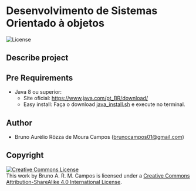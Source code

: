 # Desenvolvimento de Sistemas Orientado à objetos 
![License](https://img.shields.io/badge/Code%20License-MIT-blue.svg)

## Describe project 
## Pre Requirements
- Java 8 ou superior:<br/>
  - Site oficial: https://www.java.com/pt_BR/download/
  - Easy install: Faça o download [java_install.sh](https://github.com/brunocampos01/DevOps/blob/master/infraestrutura/scripts_install/java_install.sh) e execute no terminal.

## Author
- Bruno Aurélio Rôzza de Moura Campos (brunocampos01@gmail.com)
## Copyright
<a rel="license" href="http://creativecommons.org/licenses/by-sa/4.0/"><img alt="Creative Commons License" style="border-width:0" src="https://i.creativecommons.org/l/by-sa/4.0/88x31.png" /></a><br />This work by <span xmlns:cc="http://creativecommons.org/ns#" property="cc:attributionName">Bruno A. R. M. Campos</span> is licensed under a <a rel="license" href="http://creativecommons.org/licenses/by-sa/4.0/">Creative Commons Attribution-ShareAlike 4.0 International License</a>.
